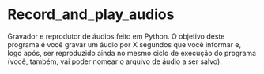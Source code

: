 # Record_and_play_audios
Gravador e reprodutor de áudios feito em Python. O objetivo deste programa é você gravar um áudio por X segundos que você informar e, logo após, ser reproduzido ainda no mesmo ciclo de execução do programa (você, também, vai poder nomear o arquivo de áudio a ser salvo).
